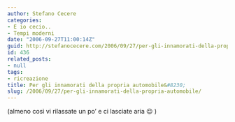 ```yaml
---
author: Stefano Cecere
categories:
- E io cecio..
- Tempi moderni
date: "2006-09-27T11:00:14Z"
guid: http://stefanocecere.com/2006/09/27/per-gli-innamorati-della-propria-automobile/
id: 436
related_posts:
- null
tags:
- ricreazione
title: Per gli innamorati della propria automobile&#8230;
slug: /2006/09/27/per-gli-innamorati-della-propria-automobile/
---
```


(almeno così vi rilassate un po&#8217; e ci lasciate aria 😉 )

<div>
</div>